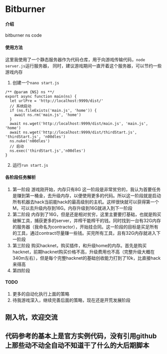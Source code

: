 # Bitburner

#### 介绍
bitburner ns code

#### 使用方法
这里我使用了一个静态服务器作为代码仓库，用于向游戏传输代码，```node server.js```运行服务器，
同时，建议游戏期间一直开着这个服务器，可以节约一些游戏内存

1. 创建一个```nano start.js```
```
/** @param {NS} ns **/
export async function main(ns) {
  let urlPre = 'http://localhost:9999/dist/'
  // 系统启动
  if (ns.fileExists('main.js', 'home')) {
    await ns.rm('main.js', 'home')
  }
  await ns.wget('http://localhost:9999/dist/main.js', 'main.js', 'home')
  await ns.wget('http://localhost:9999/dist/thirdStart.js', 'thirdStart.js', 'n00dles')
  ns.nuke('n00dles')
  // 启动
  ns.exec('thirdStart.js','n00dles')
}
```
2. 运行```run start.js```

#### 各阶段任务解析
1. 第一阶段
   游戏刚开始，内存只有8G
   这一阶段是非常贫穷的，我认为首要任务是赚到第一桶金，去升级内存，以便使用更多的代码。所以这一阶段就是启动所有机器去hack当前能hack的最高级别的主机。这样很快就可以获得第一个M，可以去升级内存到16G。内存升级到16G就进入到下一阶段
2. 第二阶段
   内存到了16G，但是还是相对贫穷，这里主要要打基础，也就是购买破解工具，捕获更多的server，并榨干能榨干的钱。同时找到一台有32G内存的服务器（我命名为contractor），开始挂合同。这一阶段的目标是买足所有的工具，通过contract尽量赚一些钱。买完所有工具，且有32G内存就进入下一阶段
3. 第三阶段
   购买hacknet，购买插件，和升级home的内存。首先是购买hacknet，前期hacknet购买价格不高，升级费用也不高（完整升级大概在340m左右），但是每个完整hacknet的基础创收能力打到了10k，比直接hack来得高
4. 第四阶段
#### TODO
1. 更多的自动化执行上面的策略
2. 待我游戏深入，继续完善后面的策略，现在还是开荒发展阶段

## 刚入坑，欢迎交流
## 代码参考的基本上是官方实例代码，没有引用github上那些动不动全自动不知道干了什么的大后期脚本